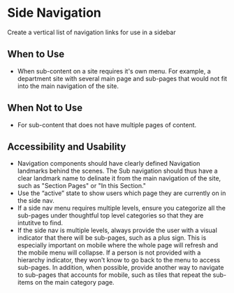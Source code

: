 # Side Navigation

Create a vertical list of navigation links for use in a sidebar 

## When to Use
- When sub-content on a site requires it's own menu. For example, a department site with several main page and sub-pages that would not fit into the main navigation of the site. 

## When Not to Use
- For sub-content that does not have multiple pages of content.

## Accessibility and Usability

- Navigation components should have clearly defined Navigation landmarks behind the scenes. The Sub navigation should thus have a clear landmark name to delinate it from the main navigation of the site, such as "Section Pages" or "In this Section." 
- Use the “active” state to show users which page they are currently on in the side nav. 
- If a side nav menu requires multiple levels, ensure you categorize all the sub-pages under thoughtful top level categories so that they are intutitve to find.
- If the side nav is multiple levels, always provide the user with a visual indicator that there will be sub-pages, such as a plus sign. This is especially important on mobile where the whole page will refresh and the mobile menu will collapse. If a person is not provided with a hierarchy indicator, they won't know to go back to the menu to access sub-pages. In addition, when possible, provide another way to navigate to sub-pages that accounts for mobile, such as tiles that repeat the sub-items on the main category page. 
